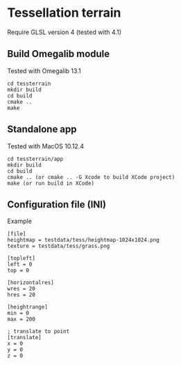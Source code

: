 # Tessellation terrain

Require GLSL version 4 (tested with 4.1)

## Build Omegalib module

Tested with Omegalib 13.1

```
cd tessterrain
mkdir build
cd build
cmake ..
make
```

## Standalone app

Tested with MacOS 10.12.4

```
cd tessterrain/app
mkdir build
cd build
cmake .. (or cmake .. -G Xcode to build XCode project)
make (or run build in XCode)
```

## Configuration file (INI)

Example

```
[file]
heightmap = testdata/tess/heightmap-1024x1024.png
texture = testdata/tess/grass.png

[topleft]
left = 0
top = 0

[horizontalres]
wres = 20
hres = 20

[heightrange]
min = 0
max = 200

; translate to point
[translate]
x = 0
y = 0
z = 0
```